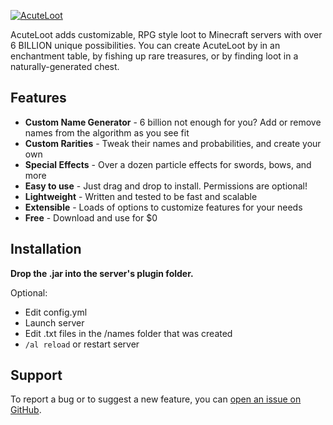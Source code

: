 [![AcuteLoot](https://i.imgur.com/cXqLx6D.png)](https://spigotmc.org)

AcuteLoot adds customizable, RPG style loot to Minecraft servers with over 6 BILLION unique possibilities. You can create AcuteLoot by in an enchantment table, by fishing up rare treasures, or by finding loot in a naturally-generated chest.

Features
--------
* **Custom Name Generator** - 6 billion not enough for you? Add or remove names from the algorithm as you see fit
* **Custom Rarities** - Tweak their names and probabilities, and create your own
* **Special Effects** - Over a dozen particle effects for swords, bows, and more
* **Easy to use** - Just drag and drop to install. Permissions are optional!
* **Lightweight** - Written and tested to be fast and scalable
* **Extensible** - Loads of options to customize features for your needs
* **Free** - Download and use for $0

Installation
-------
**Drop the .jar into the server's plugin folder.**

Optional:
* Edit config.yml
* Launch server
* Edit .txt files in the /names folder that was created
* `/al reload` or restart server


Support
-------
To report a bug or to suggest a new feature, you can [open an issue on GitHub](https://github.com/zizmax/AcuteLoot/issues/new).
